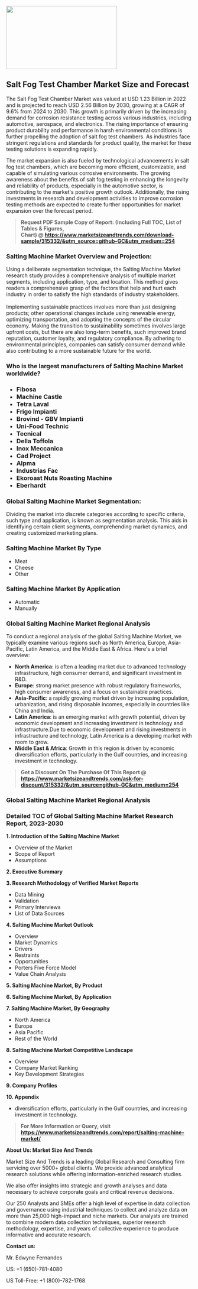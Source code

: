 <p><img class="alignnone size-medium wp-image-20088" src="https://ffe5etoiles.com/wp-content/uploads/2024/12/MST1-300x171.png" alt="" width="300" height="171" /></p><h2>Salt Fog Test Chamber Market Size and Forecast</h2><p>The Salt Fog Test Chamber Market was valued at USD 1.23 Billion in 2022 and is projected to reach USD 2.56 Billion by 2030, growing at a CAGR of 9.6% from 2024 to 2030. This growth is primarily driven by the increasing demand for corrosion resistance testing across various industries, including automotive, aerospace, and electronics. The rising importance of ensuring product durability and performance in harsh environmental conditions is further propelling the adoption of salt fog test chambers. As industries face stringent regulations and standards for product quality, the market for these testing solutions is expanding rapidly.</p><p>The market expansion is also fueled by technological advancements in salt fog test chambers, which are becoming more efficient, customizable, and capable of simulating various corrosive environments. The growing awareness about the benefits of salt fog testing in enhancing the longevity and reliability of products, especially in the automotive sector, is contributing to the market's positive growth outlook. Additionally, the rising investments in research and development activities to improve corrosion testing methods are expected to create further opportunities for market expansion over the forecast period.</p></p><blockquote id="" class=""><strong>Request PDF Sample Copy of Report: (Including Full TOC, List of Tables &amp; Figures, Chart)&nbsp;@&nbsp;<strong><a href="https://www.marketsizeandtrends.com/download-sample/315332/&utm_source=github-GC&utm_medium=254" target="_blank">https://www.marketsizeandtrends.com/download-sample/315332/&utm_source=github-GC&utm_medium=254</a></strong></strong></blockquote><h3 id="" class="">Salting Machine Market&nbsp;Overview and Projection:</h3><p id="" class="">Using a deliberate segmentation technique, the Salting Machine Market research study provides a comprehensive analysis of multiple market segments, including application, type, and location. This method gives readers a comprehensive grasp of the factors that help and hurt each industry in order to satisfy the high standards of industry stakeholders. <br /> <br />Implementing sustainable practices involves more than just designing products; other operational changes include using renewable energy, optimizing transportation, and adopting the concepts of the circular economy. Making the transition to sustainability sometimes involves large upfront costs, but there are also long-term benefits, such improved brand reputation, customer loyalty, and regulatory compliance. By adhering to environmental principles, companies can satisfy consumer demand while also contributing to a more sustainable future for the world.</p><h3 id="" class="">Who is the largest manufacturers of&nbsp;Salting Machine Market worldwide?</h3><h3 class=""><p><ul><li>Fibosa </li><li> Machine Castle </li><li> Tetra Laval </li><li> Frigo Impianti </li><li> Brovind - GBV Impianti </li><li> Uni-Food Technic </li><li> Tecnical </li><li> Della Toffola </li><li> Inox Meccanica </li><li> Cad Project </li><li> Alpma </li><li> Industrias Fac </li><li> Ekoroast Nuts Roasting Machine </li><li> Eberhardt</li></ul></p></h3><h3 id="" class="">Global&nbsp;Salting Machine Market Segmentation:</h3><p id="" class="">Dividing the market into discrete categories according to specific criteria, such type and application, is known as segmentation analysis. This aids in identifying certain client segments, comprehending market dynamics, and creating customized marketing plans.</p><h3 id="" class="">Salting Machine Market&nbsp;By Type</h3><p><p><ul><li>Meat</li><li> Cheese</li><li> Other</p></li></ul></p></p><h3 id="" class="">Salting Machine Market&nbsp;By Application</h3><p class=""><p><ul><li>Automatic</li><li> Manually</li></ul></p></p><h3 id="" class="">Global Salting Machine Market Regional Analysis</h3><p id="" class="">To conduct a regional analysis of the global Salting Machine Market, we typically examine various regions such as North America, Europe, Asia-Pacific, Latin America, and the Middle East &amp; Africa. Here's a brief overview:</p><ul><li><strong>North America</strong>: is often a leading market due to advanced technology infrastructure, high consumer demand, and significant investment in R&amp;D.</li><li><strong>Europe</strong>: strong market presence with robust regulatory frameworks, high consumer awareness, and a focus on sustainable practices.</li><li><strong>Asia-Pacific</strong>: a rapidly growing market driven by increasing population, urbanization, and rising disposable incomes, especially in countries like China and India.</li><li><strong>Latin America</strong>: is an emerging market with growth potential, driven by economic development and increasing investment in technology and infrastructure.Due to economic development and rising investments in infrastructure and technology, Latin America is a developing market with room to grow.</li><li><strong>Middle East &amp; Africa</strong>: Growth in this region is driven by economic diversification efforts, particularly in the Gulf countries, and increasing investment in technology.</li></ul><blockquote id="" class=""><strong>Get a Discount On The Purchase Of This Report @ <strong><a href="https://www.marketsizeandtrends.com/ask-for-discount/315332/&utm_source=github-GC&utm_medium=254" target="_blank">https://www.marketsizeandtrends.com/ask-for-discount/315332/&utm_source=github-GC&utm_medium=254</a></strong></strong></blockquote><h3 id="" class="">Global Salting Machine Market Regional Analysis</h3><h3 id="" class="">Detailed TOC of Global Salting Machine Market Research Report, 2023-2030</h3><p id="" class=""><strong>1. Introduction of the Salting Machine Market</strong></p><ul><li>Overview of the Market</li><li>Scope of Report</li><li>Assumptions</li></ul><p id="" class=""><strong>2. Executive Summary</strong></p><p id="" class=""><strong>3. Research Methodology of Verified Market Reports</strong></p><ul><li>Data Mining</li><li>Validation</li><li>Primary Interviews</li><li>List of Data Sources</li></ul><p id="" class=""><strong>4. Salting Machine Market Outlook</strong></p><ul><li>Overview</li><li>Market Dynamics</li><li>Drivers</li><li>Restraints</li><li>Opportunities</li><li>Porters Five Force Model</li><li>Value Chain Analysis</li></ul><p id="" class=""><strong>5. Salting Machine Market, By Product</strong></p><p id="" class=""><strong>6. Salting Machine Market, By Application</strong></p><p id="" class=""><strong>7. Salting Machine Market, By Geography</strong></p><ul><li>North America</li><li>Europe</li><li>Asia Pacific</li><li>Rest of the World</li></ul><p id="" class=""><strong>8. Salting Machine Market Competitive Landscape</strong></p><ul><li>Overview</li><li>Company Market Ranking</li><li>Key Development Strategies</li></ul><p id="" class=""><strong>9. Company Profiles</strong></p><p id="" class=""><strong>10. Appendix</strong></p><ul><li>diversification efforts, particularly in the Gulf countries, and increasing investment in technology.</li></ul><blockquote id="" class=""><strong>For More Information or Query, visit <strong><strong><a href="https://www.marketsizeandtrends.com/report/salting-machine-market/" target="_blank">https://www.marketsizeandtrends.com/report/salting-machine-market/</a></strong></strong></strong></blockquote><p id="" class=""><strong>About Us: Market Size And Trends</strong></p><p id="" class="">Market Size And Trends is a leading Global Research and Consulting firm servicing over 5000+ global clients. We provide advanced analytical research solutions while offering information-enriched research studies.</p><p id="" class="">We also offer insights into strategic and growth analyses and data necessary to achieve corporate goals and critical revenue decisions.</p><p id="" class="">Our 250 Analysts and SMEs offer a high level of expertise in data collection and governance using industrial techniques to collect and analyze data on more than 25,000 high-impact and niche markets. Our analysts are trained to combine modern data collection techniques, superior research methodology, expertise, and years of collective experience to produce informative and accurate research.</p><p id="" class=""><strong>Contact us:</strong></p><p id="" class="">Mr. Edwyne Fernandes</p><p id="" class="">US: +1 (650)-781-4080</p><p id="" class="">US Toll-Free: +1 (800)-782-1768</p>
